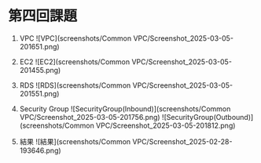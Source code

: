 # 第四回課題

1. VPC
![VPC](screenshots/Common VPC/Screenshot_2025-03-05-201651.png)

2. EC2
![EC2](screenshots/Common VPC/Screenshot_2025-03-05-201455.png)

3. RDS
![RDS](screenshots/Common VPC/Screenshot_2025-03-05-201551.png)

4. Security Group
![SecurityGroup(Inbound)](screenshots/Common VPC/Screenshot_2025-03-05-201756.png)
![SecurityGroup(Outbound)](screenshots/Common VPC/Screenshot_2025-03-05-201812.png)
5. 結果
![結果](screenshots/Common VPC/Screenshot_2025-02-28-193646.png)
